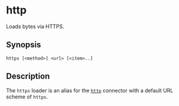 # http

Loads bytes via HTTPS.

## Synopsis

```
https [<method>] <url> [<item>..]
```

## Description

The `https` loader is an alias for the [`http`](http.md) connector with a
default URL scheme of `https`.
